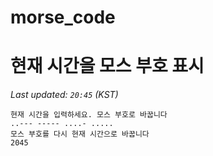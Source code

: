 # morse_code
# 현재 시간을 모스 부호 표시
<!-- MORSE_TIME_START -->
_Last updated: `20:45` (KST)_

```
현재 시간을 입력하세요. 모스 부호로 바꿉니다
..--- ----- ....- .....
모스 부호를 다시 현재 시간으로 바꿉니다
2045
```
<!-- MORSE_TIME_END -->
